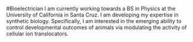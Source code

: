 #Bioelectrician
I am currently working towards a BS in Physics at the University of California in Santa Cruz. I am developing my expertise in synthetic biology. Specifically, I am interested in the emerging ability to control developmental outcomes of animals via modulating the activity of cellular ion translocators.
